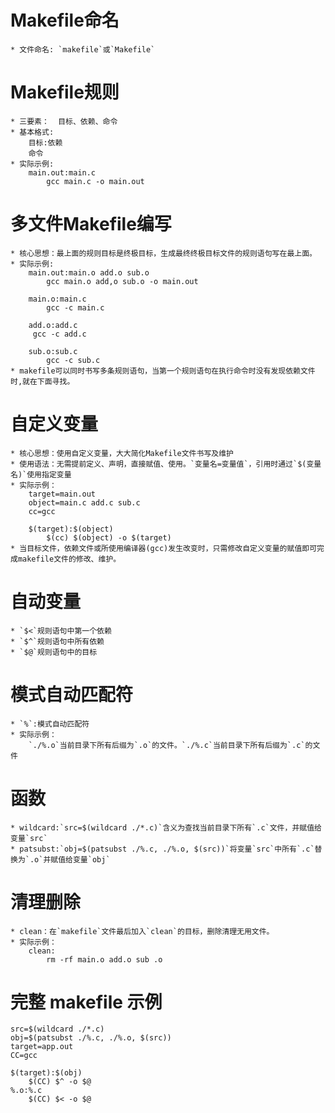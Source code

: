 # Makefile命名
	* 文件命名: `makefile`或`Makefile` 

# Makefile规则
	* 三要素：  目标、依赖、命令
	* 基本格式:
	    目标:依赖
	    命令
	* 实际示例:
	    main.out:main.c
	    	gcc main.c -o main.out

# 多文件Makefile编写
	* 核心思想：最上面的规则目标是终极目标，生成最终终极目标文件的规则语句写在最上面。
	* 实际示例:
	    main.out:main.o add.o sub.o
	    	gcc main.o add,o sub.o -o main.out
	    
	    main.o:main.c
	    	gcc -c main.c
	    
	    add.o:add.c
	   	 gcc -c add.c
	    
	    sub.o:sub.c
	    	gcc -c sub.c
	* makefile可以同时书写多条规则语句，当第一个规则语句在执行命令时没有发现依赖文件时,就在下面寻找。
	  
# 自定义变量
	* 核心思想：使用自定义变量，大大简化Makefile文件书写及维护
	* 使用语法：无需提前定义、声明，直接赋值、使用。`变量名=变量值`，引用时通过`$(变量名)`使用指定变量
	* 实际示例：
	    target=main.out
	    object=main.c add.c sub.c
	    cc=gcc
	    
	    $(target):$(object)
	    	$(cc) $(object) -o $(target)
	* 当目标文件，依赖文件或所使用编译器(gcc)发生改变时，只需修改自定义变量的赋值即可完成makefile文件的修改、维护。

# 自动变量
	* `$<`规则语句中第一个依赖
	* `$^`规则语句中所有依赖
	* `$@`规则语句中的目标

# 模式自动匹配符
	* `%`:模式自动匹配符
	* 实际示例：
	    `./%.o`当前目录下所有后缀为`.o`的文件。`./%.c`当前目录下所有后缀为`.c`的文件

# 函数
	* wildcard:`src=$(wildcard ./*.c)`含义为查找当前目录下所有`.c`文件，并赋值给变量`src`
	* patsubst:`obj=$(patsubst ./%.c, ./%.o, $(src))`将变量`src`中所有`.c`替换为`.o`并赋值给变量`obj`

# 清理删除
	* clean：在`makefile`文件最后加入`clean`的目标，删除清理无用文件。
	* 实际示例：
	    clean:
	    	rm -rf main.o add.o sub .o

# 完整 makefile 示例
	src=$(wildcard ./*.c)
	obj=$(patsubst ./%.c, ./%.o, $(src))
	target=app.out
	CC=gcc
	
	$(target):$(obj)
		$(CC) $^ -o $@
	%.o:%.c
		$(CC) $< -o $@
	

